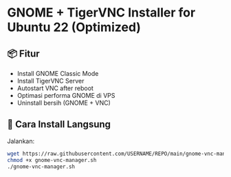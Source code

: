 # GNOME + TigerVNC Installer for Ubuntu 22 (Optimized)

## 📦 Fitur
- Install GNOME Classic Mode
- Install TigerVNC Server
- Autostart VNC after reboot
- Optimasi performa GNOME di VPS
- Uninstall bersih (GNOME + VNC)

## 🚀 Cara Install Langsung
Jalankan:
```bash
wget https://raw.githubusercontent.com/USERNAME/REPO/main/gnome-vnc-manager.sh
chmod +x gnome-vnc-manager.sh
./gnome-vnc-manager.sh
